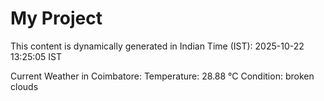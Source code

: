 # My Project

This content is dynamically generated in Indian Time (IST): 2025-10-22 13:25:05 IST


Current Weather in Coimbatore:
Temperature: 28.88 °C
Condition: broken clouds
